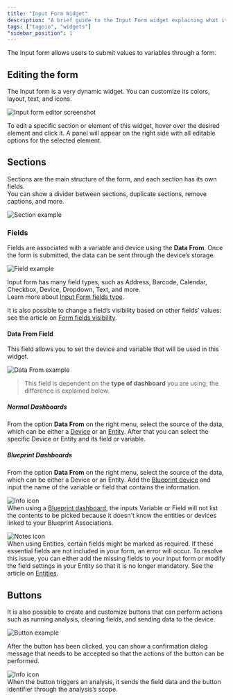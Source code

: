 ```yaml
---
title: "Input Form Widget"
description: "A brief guide to the Input Form widget explaining what it does and how to edit it, including steps to modify sections and fields and a note about dashboard compatibility."
tags: ["tagoio", "widgets"]
"sidebar_position": 1
---
```

The Input form allows users to submit values to variables through a form.

## Editing the form
The Input form is a very dynamic widget. You can customize its colors, layout, text, and icons.

![Input form editor screenshot](/docs_imagem/tagoio/input-form-widget-2.gif)


To edit a specific section or element of this widget, hover over the desired element and click it. A panel will appear on the right side with all editable options for the selected element.



## Sections
Sections are the main structure of the form, and each section has its own fields.  
You can show a divider between sections, duplicate sections, remove captions, and more.

![Section example](/docs_imagem/tagoio/sections-PY4.gif)

### Fields
Fields are associated with a variable and device using the **Data From**. Once the form is submitted, the data can be sent through the device’s storage.

![Field example](/docs_imagem/tagoio/Fields-MlQ.gif)

Input form has many field types, such as Address, Barcode, Calendar, Checkbox, Device, Dropdown, Text, and more.  
Learn more about [Input Form fields type](/docs/tagoio/widgets/input-widgets/input-form/field-types-for-input-form).

It is also possible to change a field’s visibility based on other fields’ values: see the article on [Form fields visibility](/docs/tagoio/widgets/input-widgets/input-form/form-fields-visibility).

#### Data From Field
This field allows you to set the device and variable that will be used in this widget.

![Data From example](/docs_imagem/tagoio/external-75b8ef8b.png)

> This field is dependent on the **type of dashboard** you are using; the difference is explained below.

##### Normal Dashboards
From the option **Data From** on the right menu, select the source of the data, which can be either a [Device](/docs/tagoio/devices/) or an [Entity](/docs/tagoio/getting-started/entities). After that you can select the specific Device or Entity and its field or variable.

##### Blueprint Dashboards
From the option **Data From** on the right menu, select the source of the data, which can be either a Device or an Entity. Add the [Blueprint device](/docs/tagoio/devices/blueprint-devices-entities) and input the name of the variable or field that contains the information.

![Info icon](/docs_imagem/tagoio/info-8.png)  
When using a [Blueprint dashboard](/docs/tagoio/dashboards/blueprint-dashboard), the inputs Variable or Field will not list the contents to be picked because it doesn't know the entities or devices linked to your Blueprint Associations.

![Notes icon](/docs_imagem/tagoio/file.png)  
When using Entities, certain fields might be marked as required. If these essential fields are not included in your form, an error will occur. To resolve this issue, you can either add the missing fields to your input form or modify the field settings in your Entity so that it is no longer mandatory. See the article on [Entities](/docs/tagoio/getting-started/entities).

## Buttons
It is also possible to create and customize buttons that can perform actions such as running analysis, clearing fields, and sending data to the device.

![Button example](/docs_imagem/tagoio/buttons2-vGw.gif)

After the button has been clicked, you can show a confirmation dialog message that needs to be accepted so that the actions of the button can be performed.

![Info icon](/docs_imagem/tagoio/info-8.png)  
When the button triggers an analysis, it sends the field data and the button identifier through the analysis’s scope.
